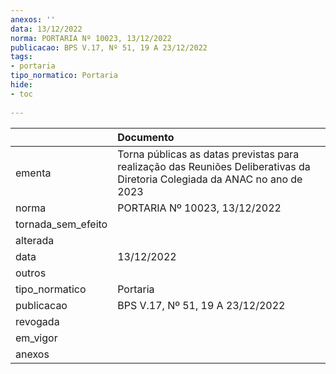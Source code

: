 ```yaml
---
anexos: ''
data: 13/12/2022
norma: PORTARIA Nº 10023, 13/12/2022
publicacao: BPS V.17, Nº 51, 19 A 23/12/2022
tags:
- portaria
tipo_normatico: Portaria
hide: 
- toc 
 
---
```


|                    | Documento                                                                                                                  |
|:-------------------|:---------------------------------------------------------------------------------------------------------------------------|
| ementa             | Torna públicas as datas previstas para realização das Reuniões Deliberativas da Diretoria Colegiada da ANAC no ano de 2023 |
| norma              | PORTARIA Nº 10023, 13/12/2022                                                                                              |
| tornada_sem_efeito |                                                                                                                            |
| alterada           |                                                                                                                            |
| data               | 13/12/2022                                                                                                                 |
| outros             |                                                                                                                            |
| tipo_normatico     | Portaria                                                                                                                   |
| publicacao         | BPS V.17, Nº 51, 19 A 23/12/2022                                                                                           |
| revogada           |                                                                                                                            |
| em_vigor           |                                                                                                                            |
| anexos             |                                                                                                                            |